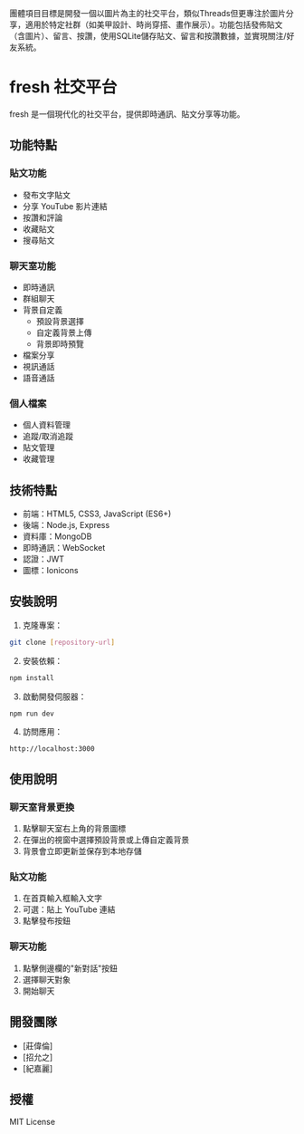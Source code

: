 團體項目目標是開發一個以圖片為主的社交平台，類似Threads但更專注於圖片分享，適用於特定社群（如美甲設計、時尚穿搭、畫作展示）。功能包括發佈貼文（含圖片）、留言、按讚，使用SQLite儲存貼文、留言和按讚數據，並實現關注/好友系統。

# fresh 社交平台

fresh 是一個現代化的社交平台，提供即時通訊、貼文分享等功能。

## 功能特點

### 貼文功能
- 發布文字貼文
- 分享 YouTube 影片連結
- 按讚和評論
- 收藏貼文
- 搜尋貼文

### 聊天室功能
- 即時通訊
- 群組聊天
- 背景自定義
  - 預設背景選擇
  - 自定義背景上傳
  - 背景即時預覽
- 檔案分享
- 視訊通話
- 語音通話

### 個人檔案
- 個人資料管理
- 追蹤/取消追蹤
- 貼文管理
- 收藏管理

## 技術特點

- 前端：HTML5, CSS3, JavaScript (ES6+)
- 後端：Node.js, Express
- 資料庫：MongoDB
- 即時通訊：WebSocket
- 認證：JWT
- 圖標：Ionicons

## 安裝說明

1. 克隆專案：
```bash
git clone [repository-url]
```

2. 安裝依賴：
```bash
npm install
```

3. 啟動開發伺服器：
```bash
npm run dev
```

4. 訪問應用：
```
http://localhost:3000
```

## 使用說明

### 聊天室背景更換
1. 點擊聊天室右上角的背景圖標
2. 在彈出的視窗中選擇預設背景或上傳自定義背景
3. 背景會立即更新並保存到本地存儲

### 貼文功能
1. 在首頁輸入框輸入文字
2. 可選：貼上 YouTube 連結
3. 點擊發布按鈕

### 聊天功能
1. 點擊側邊欄的"新對話"按鈕
2. 選擇聊天對象
3. 開始聊天

## 開發團隊

- [莊偉倫]
- [招允之]
- [紀嘉麗]

## 授權

MIT License
